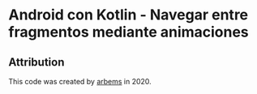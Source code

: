 # Android con Kotlin - Navegar entre fragmentos mediante animaciones

## Attribution

This code was created by [arbems](https://github.com/arbems) in 2020.